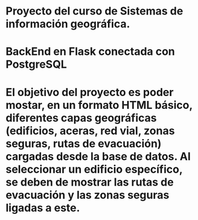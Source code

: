 # Proyecto del curso de Sistemas de información geográfica.

# BackEnd en Flask conectada con PostgreSQL
# El objetivo del proyecto es poder mostar, en un formato HTML básico, diferentes capas geográficas (edificios, aceras, red vial, zonas seguras, rutas de evacuación) cargadas desde la base de datos. Al seleccionar un edificio específico, se deben de mostrar las rutas de evacuación y las zonas seguras ligadas a este.
